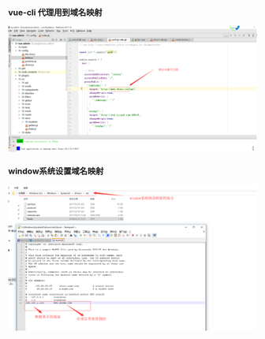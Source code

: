 ### vue-cli 代理用到域名映射
 ![]( ./images/vue-cli-proxy.png)
 
### window系统设置域名映射
 ![]( ./images/window系统映射设置.png)
